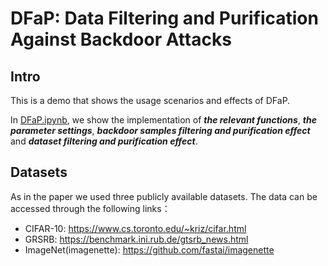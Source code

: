 # DFaP: Data Filtering and Purification Against Backdoor Attacks
## Intro
This is a demo that shows the usage scenarios and effects of DFaP. 

In [DFaP.ipynb](https://github.com/NGKIYNET/DFaP/blob/main/DFaP.ipynb), we show the implementation of ***the relevant functions***, ***the parameter settings***, ***backdoor samples filtering and purification effect*** and ***dataset filtering and purification effect***.

## Datasets
As in the paper we used three publicly available datasets. The data can be accessed through the following links：
+ CIFAR-10: <https://www.cs.toronto.edu/~kriz/cifar.html>
+ GRSRB: <https://benchmark.ini.rub.de/gtsrb_news.html>
+ ImageNet(imagenette): <https://github.com/fastai/imagenette>


